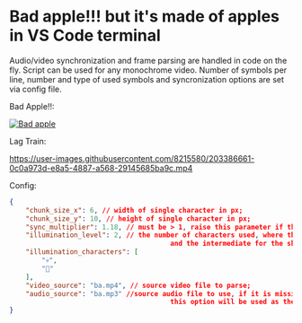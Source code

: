 # Bad apple!!! but it's made of apples in VS Code terminal

Audio/video synchronization and frame parsing are handled in code on the fly. Script can be used for any monochrome video. Number of symbols per line, number and type of used symbols and syncronization options are set via config file.

Bad Apple!!:

[![Bad apple](https://user-images.githubusercontent.com/8215580/203308975-2af88779-73fa-477d-9b1f-64e264eb1311.png)](https://youtu.be/omi5VWlpfOs)

Lag Train:

https://user-images.githubusercontent.com/8215580/203386661-0c0a973d-e8a5-4887-a568-29145685ba9c.mp4

Config:

```json
{
    "chunk_size_x": 6, // width of single character in px;
    "chunk_size_y": 10, // height of single character in px;
    "sync_multiplier": 1.18, // must be > 1, raise this parameter if the video is desynchronized by more than one second;
    "illumination_level": 2, // the number of characters used, where the first is for black, the last for white, 
                                        and the intermediate for the shades of gray in between;
    "illumination_characters": [
        "💀",
        "🍎"
    ],
    "video_source": "ba.mp4", // source video file to parse;
    "audio_source": "ba.mp3" //source audio file to use, if it is missing, 
                                        this option will be used as the name for the audio track taken from the video;
}
```

